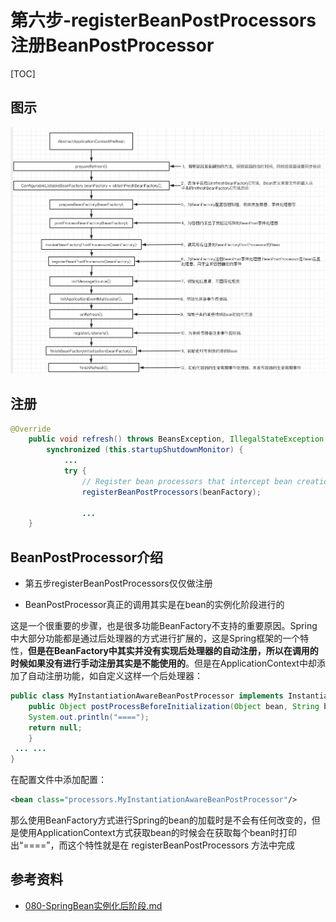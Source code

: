 # 第六步-registerBeanPostProcessors注册BeanPostProcessor

[TOC]

## 图示

![image-20201007151953236](../../assets/image-20201007151953236.png)

## 注册

```java
@Override
	public void refresh() throws BeansException, IllegalStateException {
		synchronized (this.startupShutdownMonitor) {
			...
			try {
				// Register bean processors that intercept bean creation.
				registerBeanPostProcessors(beanFactory);

				...
	}
```



## BeanPostProcessor介绍

- 第五步registerBeanPostProcessors仅仅做注册

- BeanPostProcessor真正的调用其实是在bean的实例化阶段进行的

这是一个很重要的步骤，也是很多功能BeanFactory不支持的重要原因。Spring中大部分功能都是通过后处理器的方式进行扩展的，这是Spring框架的一个特性，**但是在BeanFactory中其实并没有实现后处理器的自动注册，所以在调用的时候如果没有进行手动注册其实是不能使用的**。但是在ApplicationContext中却添加了自动注册功能，如自定义这样一个后处理器：

```java
public class MyInstantiationAwareBeanPostProcessor implements InstantiationAwareBeanPostProcessor{
	public Object postProcessBeforeInitialization(Object bean, String beanName) throws BeansException {
    System.out.println("====");
    return null;
 	}
 ... ...
}
```

在配置文件中添加配置：

```xml
<bean class="processors.MyInstantiationAwareBeanPostProcessor"/>
```

那么使用BeanFactory方式进行Spring的bean的加载时是不会有任何改变的，但是使用ApplicationContext方式获取bean的时候会在获取每个bean时打印出“====”，而这个特性就是在 registerBeanPostProcessors 方法中完成

## 参考资料

-  [080-SpringBean实例化后阶段.md](../008-SpringBean生命周期/080-SpringBean实例化后阶段.md) 
